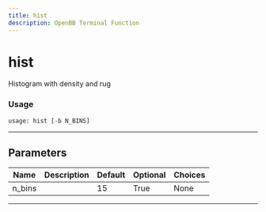 ```yaml
---
title: hist
description: OpenBB Terminal Function
---
```


# hist

Histogram with density and rug

### Usage

```python
usage: hist [-b N_BINS]
```

---

## Parameters

| Name | Description | Default | Optional | Choices |
| ---- | ----------- | ------- | -------- | ------- |
| n_bins |  | 15 | True | None |
---

